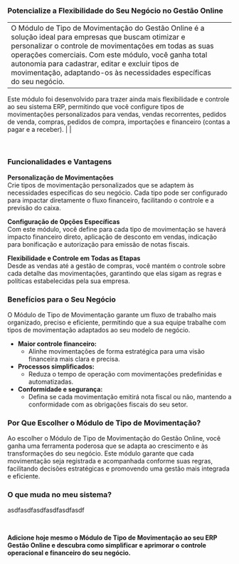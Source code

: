 ### Potencialize a Flexibilidade do Seu Negócio no Gestão Online

| | |
|-|-|
|O Módulo de Tipo de Movimentação do Gestão Online é a solução ideal para empresas que buscam otimizar e personalizar o controle de movimentações em todas as suas operações comerciais. Com este módulo, você ganha total autonomia para cadastrar, editar e excluir tipos de movimentação, adaptando-os às necessidades específicas do seu negócio.

Este módulo foi desenvolvido para trazer ainda mais flexibilidade e controle ao seu sistema ERP, permitindo que você configure tipos de movimentações personalizados para vendas, vendas recorrentes, pedidos de venda, compras, pedidos de compra, importações e financeiro (contas a pagar e a receber). |![]() |

<br>

### Funcionalidades e Vantagens

**Personalização de Movimentações**<br>Crie tipos de movimentação personalizados que se adaptem às necessidades específicas do seu negócio. Cada tipo pode ser configurado para impactar diretamente o fluxo financeiro, facilitando o controle e a previsão do caixa.

**Configuração de Opções Específicas**<br>Com este módulo, você define para cada tipo de movimentação se haverá impacto financeiro direto, aplicação de desconto em vendas, indicação para bonificação e autorização para emissão de notas fiscais.

**Flexibilidade e Controle em Todas as Etapas**<br>Desde as vendas até a gestão de compras, você mantém o controle sobre cada detalhe das movimentações, garantindo que elas sigam as regras e políticas estabelecidas pela sua empresa.

### Benefícios para o Seu Negócio

O Módulo de Tipo de Movimentação garante um fluxo de trabalho mais organizado, preciso e eficiente, permitindo que a sua equipe trabalhe com tipos de movimentação adaptados ao seu modelo de negócio. 

* **Maior controle financeiro:** 
    * Alinhe movimentações de forma estratégica para uma visão financeira mais clara e precisa.
* **Processos simplificados:** 
    * Reduza o tempo de operação com movimentações predefinidas e automatizadas.
* **Conformidade e segurança:** 
    * Defina se cada movimentação emitirá nota fiscal ou não, mantendo a conformidade com as obrigações fiscais do seu setor.

### Por Que Escolher o Módulo de Tipo de Movimentação?

Ao escolher o Módulo de Tipo de Movimentação do Gestão Online, você ganha uma ferramenta poderosa que se adapta ao crescimento e às transformações do seu negócio. Este módulo garante que cada movimentação seja registrada e acompanhada conforme suas regras, facilitando decisões estratégicas e promovendo uma gestão mais integrada e eficiente.

### O que muda no meu sistema?

asdfasdfasdfasdfasdfasdf

<br>

**Adicione hoje mesmo o Módulo de Tipo de Movimentação ao seu ERP Gestão Online e descubra como simplificar e aprimorar o controle operacional e financeiro do seu negócio.**